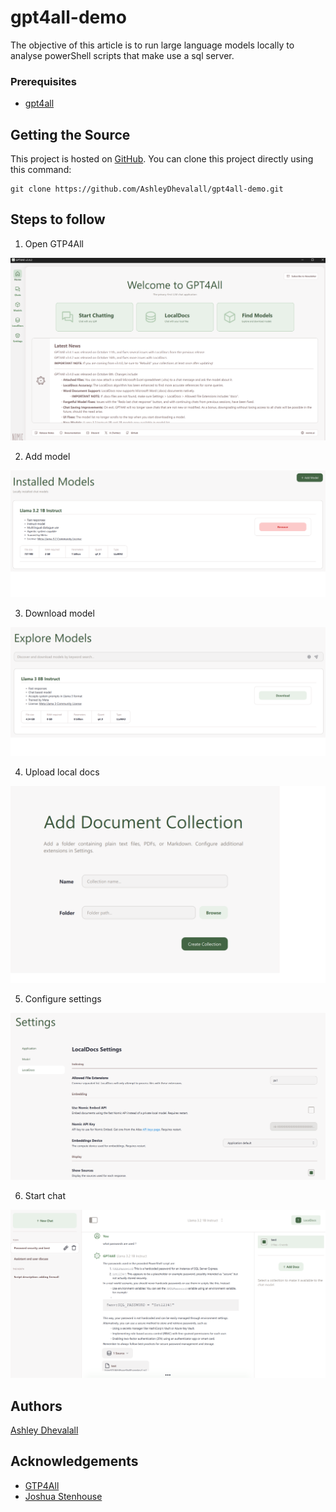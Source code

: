 # gpt4all-demo
The objective of this article is to run large language models locally to analyse powerShell scripts that make use a sql server.

### Prerequisites
* [gpt4all](https://www.nomic.ai/gpt4all)

## Getting the Source

This project is hosted on [GitHub](https://github.com/AshleyDhevalall/gpt4all-demo). You can clone this project directly using this command:
```
git clone https://github.com/AshleyDhevalall/gpt4all-demo.git
```

## Steps to follow

1. Open GTP4All  

![open_gtp4all](https://github.com/AshleyDhevalall/gpt4all-demo/blob/main/docs/open_gtp4all.png)

2. Add model

![add_model](https://github.com/AshleyDhevalall/gpt4all-demo/blob/main/docs/add_model.png)

3. Download model

![explore_models](https://github.com/AshleyDhevalall/gpt4all-demo/blob/main/docs/explore_models.png)

4. Upload local docs

![add_document_collection](https://github.com/AshleyDhevalall/gpt4all-demo/blob/main/docs/add_document_collection.png)

5. Configure settings

![settings](https://github.com/AshleyDhevalall/gpt4all-demo/blob/main/docs/settings.png)

6. Start chat

![chat](https://github.com/AshleyDhevalall/gpt4all-demo/blob/main/docs/chat.png)

## Authors

[Ashley Dhevalall](https://github.com/AshleyDhevalall)

## Acknowledgements

* [GTP4All](<https://www.nomic.ai/gpt4all>)
* [Joshua Stenhouse](<https://virtuallysober.com/2017/07/10/working-with-sql-databases-using-powershell/>)
